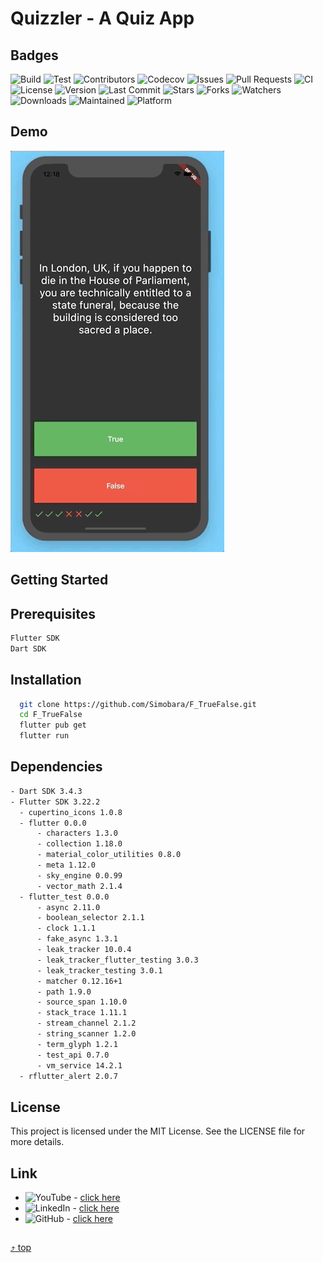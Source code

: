 <a name="top"></a>
# Quizzler - A Quiz App

## Badges
![Build](https://img.shields.io/badge/Build-passing-brightgreen)
![Test](https://img.shields.io/badge/Test-passing-brightgreen)
![Contributors](https://img.shields.io/badge/Contributors-267-brightgreen)
![Codecov](https://img.shields.io/badge/CodeCov-88%25-brightgreen)
![Issues](https://img.shields.io/badge/Issues-114%20open-blue)
![Pull Requests](https://img.shields.io/badge/PullRequests-171%20open-blue)
![CI](https://img.shields.io/badge/CI-passing-brightgreen?logo=github)
![License](https://img.shields.io/badge/License-MIT-blue)
![Version](https://img.shields.io/badge/Version-1.0.0-blue)
![Last Commit](https://img.shields.io/badge/Last_Commit-July_2024-blue)
![Stars](https://img.shields.io/github/stars/Simobara/F_TrueFalse?style=social)
![Forks](https://img.shields.io/github/forks/Simobara/F_TrueFalse?style=social)
![Watchers](https://img.shields.io/github/watchers/Simobara/F_TrueFalse?style=social)
![Downloads](https://img.shields.io/github/downloads/Simobara/F_TrueFalse/total)
![Maintained](https://img.shields.io/badge/Maintained%3F-yes-green)
![Platform](https://img.shields.io/badge/Platform-Flutter-blue)



## Demo
![Finished App](Quizzler.gif)


## Getting Started

## Prerequisites
  ```sh
  Flutter SDK
  Dart SDK
  ```

## Installation
```sh
  git clone https://github.com/Simobara/F_TrueFalse.git
  cd F_TrueFalse
  flutter pub get
  flutter run
```

## Dependencies
```sh
- Dart SDK 3.4.3
- Flutter SDK 3.22.2
  - cupertino_icons 1.0.8
  - flutter 0.0.0
      - characters 1.3.0
      - collection 1.18.0
      - material_color_utilities 0.8.0
      - meta 1.12.0
      - sky_engine 0.0.99
      - vector_math 2.1.4
  - flutter_test 0.0.0
      - async 2.11.0
      - boolean_selector 2.1.1
      - clock 1.1.1
      - fake_async 1.3.1
      - leak_tracker 10.0.4
      - leak_tracker_flutter_testing 3.0.3
      - leak_tracker_testing 3.0.1
      - matcher 0.12.16+1
      - path 1.9.0
      - source_span 1.10.0
      - stack_trace 1.11.1
      - stream_channel 2.1.2
      - string_scanner 1.2.0
      - term_glyph 1.2.1
      - test_api 0.7.0
      - vm_service 14.2.1
  - rflutter_alert 2.0.7
```


## License
This project is licensed under the MIT License. See the LICENSE file for more details.


## Link
- ![YouTube](https://img.shields.io/youtube/views/dQw4w9WgXcQ?style=social) - [click here](https://www.youtube.com/watch?v=dQw4w9WgXcQ)
- ![LinkedIn](https://img.shields.io/badge/LinkedIn-Connect-blue?style=social&logo=linkedin) - [click here](https://www.linkedin.com/in/siba2410)
- ![GitHub](https://img.shields.io/badge/GitHub-Profile-blue?style=social&logo=github) - [click here](https://github.com/Simobara)


##
[⤴️ top](#top)